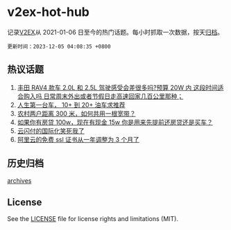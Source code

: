 # v2ex-hot-hub

 记录[V2EX](https://www.v2ex.com/)从 2021-01-06 日至今的热门话题。每小时抓取一次数据，按天[归档](archives)。

`更新时间：2023-12-05 04:08:35 +0800`

## 热议话题

1. [丰田 RAV4 款车 2.0L 和 2.5L 驾驶感受会差很多吗?预算 20W 内 这段时间适合购入吗 日常周末外出或者节假日走高速回家几百公里那种；](https://www.v2ex.com/t/997377)
1. [人生第一台车， 10+ 到 20+ 油车求推荐](https://www.v2ex.com/t/997415)
1. [农村两户距离 300 米，如何共用一根宽带？](https://www.v2ex.com/t/997456)
1. [如果你有房贷 100w，现在有现金 15w 你是用来先提前还房贷还是买车？](https://www.v2ex.com/t/997559)
1. [云闪付的国际化笑死我了](https://www.v2ex.com/t/997383)
1. [阿里云的免费 ssl 证书从一年调整为 3 个月了](https://www.v2ex.com/t/997408)

## 历史归档

[archives](archives)

## License

See the [LICENSE](LICENSE) file for license rights and limitations (MIT).
